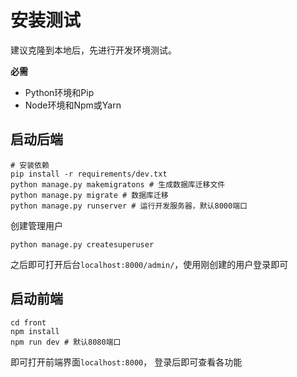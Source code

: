 
# 安装测试
建议克隆到本地后，先进行开发环境测试。

**必需**
- Python环境和Pip
- Node环境和Npm或Yarn

## 启动后端

```shell
# 安装依赖
pip install -r requirements/dev.txt
python manage.py makemigratons # 生成数据库迁移文件
python manage.py migrate # 数据库迁移
python manage.py runserver # 运行开发服务器，默认8000端口
```

创建管理用户
```shell
python manage.py createsuperuser
```
之后即可打开后台`localhost:8000/admin/`，使用刚创建的用户登录即可

## 启动前端
```shell
cd front
npm install
npm run dev # 默认8080端口
```

即可打开前端界面`localhost:8000`， 登录后即可查看各功能
